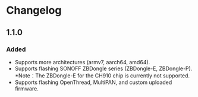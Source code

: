 # Changelog  

## 1.1.0 
### Added  
- Supports more architectures (armv7, aarch64, amd64).
- Supports flashing SONOFF ZBDongle series (ZBDongle-E, ZBDongle-P). *Note：The ZBDongle-E for the CH910 chip is currently not supported.
- Supports flashing OpenThread, MultiPAN, and custom uploaded firmware.